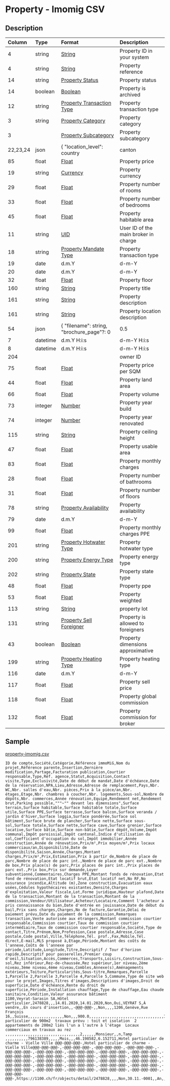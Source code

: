 # Property - Imomig CSV

## Description

| Column | Type | Format | Description |
| :--- | :--- | :--- | :--- |
| 4 | string | [String](https://en.wikipedia.org/wiki/String_(computer_science)) | Property ID in your system |
| 4 | string | [String](https://en.wikipedia.org/wiki/String_(computer_science)) | Property reference |
| 14 | string | [Property Status](../values/property_status_id.md) | Property status |
| 14 | boolean | [Boolean](https://en.wikipedia.org/wiki/Boolean_data_type) | Property is archived |
| 12 | string | [Property Transaction Type](../values/property_transaction_type_id.md) | Property transaction type |
| 3 | string | [Property Category](../values/property_category_id.md) | Property category |
| 3 |  | [Property Subcategory](../values/property_subcategory_id.md) | Property subcategory |
| 22,23,24 | json | { "location_level": country|canton|district|zone|city|quarter, "location_name": string, "zip": string, "line1": string, "line2": string, "line3": string, "environment_id": string, "altitude": string, "longitude": string, "latitude": string } | Property real location |
| 85 | float | [Float](https://en.wikipedia.org/wiki/Decimal) | Property price |
| 19 | string | [Currency](../values/currency_id.md) | Property currency |
| 29 | float | [Float](https://en.wikipedia.org/wiki/Decimal) | Property number of rooms |
| 33 | float | [Float](https://en.wikipedia.org/wiki/Decimal) | Property number of bedrooms |
| 45 | float | [Float](https://en.wikipedia.org/wiki/Decimal) | Property habitable area |
| 11 | string | [UID](https://en.wikipedia.org/wiki/Unique_identifier) | User ID of the main broker in charge |
| 18 | string | [Property Mandate Type](../values/property_mandate_type_id.md) | Property transaction type |
| 19 | date | d.m.Y | d-m-Y | Y-m-d | Property mandate start date |
| 20 | date | d.m.Y | d-m-Y | Y-m-d | Property mandate end date |
| 32 | float | [Float](https://en.wikipedia.org/wiki/Decimal) | Property floor |
| 160 | string | [String](https://en.wikipedia.org/wiki/String_(computer_science)) | Property title |
| 161 | string | [String](https://en.wikipedia.org/wiki/String_(computer_science)) | Property description |
| 161 | string | [String](https://en.wikipedia.org/wiki/String_(computer_science)) | Property location description |
| 54 | json | { "filename": string, "brochure_page"?: 0|0.5|1, "is_website"?: boolean, "is_portal"?: boolean, "is_plan"?: boolean } | Semicolon separated list of photos |
| 7 | datetime | d.m.Y H:i:s | d-m-Y H:i:s | Y-m-d H:i:s | Property creation date & time |
| 8 | datetime | d.m.Y H:i:s | d-m-Y H:i:s | Y-m-d H:i:s | Property update date & time |
| 204 |  |  | owner ID |
| 75 | float | [Float](https://en.wikipedia.org/wiki/Decimal) | Property price per SQM |
| 44 | float | [Float](https://en.wikipedia.org/wiki/Decimal) | Property land area |
| 66 | float | [Float](https://en.wikipedia.org/wiki/Decimal) | Property volume |
| 73 | integer | [Number](https://en.wikipedia.org/wiki/Integer) | Property year build |
| 74 | integer | [Number](https://en.wikipedia.org/wiki/Integer) | Property year renovated |
| 115 | string | [String](https://en.wikipedia.org/wiki/String_(computer_science)) | Property ceiling height |
| 47 | float | [Float](https://en.wikipedia.org/wiki/Decimal) | Property usable area |
| 83 | float | [Float](https://en.wikipedia.org/wiki/Decimal) | Property monthly charges |
| 28 | float | [Float](https://en.wikipedia.org/wiki/Decimal) | Property number of bathrooms |
| 31 | float | [Float](https://en.wikipedia.org/wiki/Decimal) | Property number of floors |
| 78 | string | [Property Availability](../values/property_availability_id.md) | Property availability |
| 79 | date | d.m.Y | d-m-Y | Y-m-d | Property availability date |
| 99 | float | [Float](https://en.wikipedia.org/wiki/Decimal) | Property monthly charges PPE |
| 201 | string | [Property Hotwater Type](../values/property_hotwater_type_id.md) | Property hotwater type |
| 200 | string | [Property Energy Type](../values/property_energy_type_id.md) | Property energy type |
| 202 | string | [Property State](../values/property_state_id.md) | Property state type |
| 48 | float | [Float](https://en.wikipedia.org/wiki/Decimal) | Property ppe |
| 53 | float | [Float](https://en.wikipedia.org/wiki/Decimal) | Property weighted |
| 113 | string | [String](https://en.wikipedia.org/wiki/String_(computer_science)) | property lot |
| 131 | string | [Property Sell Foreigner](../values/property_sell_foreigner_id.md) | Property is allowed to foreigners |
| 43 | boolean | [Boolean](https://en.wikipedia.org/wiki/Boolean_data_type) | Property dimensions approximative |
| 199 | string | [Property Heating Type](../values/property_heating_type_id.md) | Property heating type |
| 116 | date | d.m.Y | d-m-Y | Y-m-d | Property definitive sell update date |
| 117 | float | [Float](https://en.wikipedia.org/wiki/Decimal) | Property sell price |
| 118 | float | [Float](https://en.wikipedia.org/wiki/Decimal) | Property global commission |
| 132 | float | [Float](https://en.wikipedia.org/wiki/Decimal) | Property commission for broker |

## Sample

[property-imomig.csv](../samples/property-imomig.csv)
```
ID de compte,Société,Catégorie,Référence immoMiG,Nom du projet,Référence parente,Insertion,Dernière modification,Partage,Facturation publication,Courtier responsable,Type,Réf. agence,Statut,Acquisition,Contact visite,Type,Exclusivité,Date de début de mandat,Date d'échéance,Date de la réservation,NPA,Lieu,Adresse,Adresse de remplacement,Pays,Nbr. WC,Nbr. salles d'eau,Nbr. pièces,Prix à la pièce/an,Nbr. étages,Etage,Nbr. chambres à coucher,Nbr. logements,Sous-sol,Nombre de dépôts,Nbr. commerces,Année rénovation,Equipé,Rendement net,Rendement brut,Parking possible,"""~"" devant les dimensions",Surface terrain,Surface habitable,Surface habitable totale,Surface utile,Surface PPE,Surface terrasse,Surface balcon,Surface veranda / jardin d'hiver,Surface loggia,Surface pondérée,Surface sol bâtiment,Surface brute de plancher,Surface nette,Surface sous-sol,Surface totale,Surface nette,Surface cave,Surface grenier,Surface locative,Surface bâtie,Surface non-bâtie,Surface dépôt,Volume,Impôt communal,Impôt paroissial,Impôt cantonal,Indice d'utilisation du sol,Coefficient d'occupation du sol,Impôt immobilier,Année construction,Année de rénovation,Prix/m²,Prix moyen/m²,Prix locaux commerciaux/an,Disponibilité,Date de disponibilité,Saison,Année,Charges,Montant charges,Prix/m²,Prix,Estimation,Prix ​​à partir de,Nombre de place de parc,Nombre de place de parc int.,Nombre de place de parc ext.,Nombre de box,Prix place(s) de parc,Prix places de parc int.,Prix places de parc ext.,Prix box,Prix sur demande,Loyer subventionné,Commentaires,Charges PPE,Montant fonds de rénovation,Etat fond de rénovation,Etat locatif brut,Etat locatif net,No RF,No assurance incendie,Altitude (m),Zone construction,Evacuation eaux usées,Cédules hypothécaires existantes,Densité,Charges d'exploitation,Valeur fiscale,Lot,Forme juridique,Hauteur plafond,Date de la transaction,Montant de la transaction,Montant de la commission,Vendeur/Utilisateur,Acheteur/Locataire,Comment l'acheteur a pris connaissance du bien,Date d'entrée en jouissance,Date de début du bail,Prix sans charges,Charges,No de facture,Garantie,Délai de paiement prévu,Date du paiement de la commission,Remarques transaction,Vente autorisée aux étrangers,Montant commission courtier responsable,Commission courtier,Taux de commission courtier intermédiaire,Taux de commission courtier responsable,Société,Type de contact,Titre,Prénom,Nom,Profession,Case postale,Adresse,Case postale,Code postal,Ville,Téléphone,Tél. prof.,Fax,Mobile,Tél. direct,E-mail,MLS proposé à,Etage,Période,Montant des coûts de l'annexe,Coûts de l'annexe par période,Latitude,Longitude,Titre,Descriptif / Tour d'horizon rapide,Descriptif pour passerelles,Premier coup d'oeil,Situation,Accès,Commerces,Transports,Loisirs,Construction,Sous-sol,Rez inférieur,Rez-de-chaussée,Rez supérieur,1er niveau,2ème niveau,3ème niveau,4ème niveau,Combles,Annexe(s),Aménagements extérieurs,Toiture,Particularités,Sous-titre,Remarques,Parcelle 1,Parcelle 2,Parcelle 3,Parcelle 4,Parcelle 5,Commune,Type de site web pour le projet,Images,Titres d'images,Descriptions d'images,Droit de superficie,Date d'échéance,Rente du droit de superficie,Période,Installation chauffage,Type de chauffage,Eau chaude sanitaire,Condition,Valeur assurance bâtiment
1100,Veyrat-Sarasin SA,Hôtel particulier,2478828,,,14.01.2020,14.01.2020,Non,Oui,VEYRAT S,À vendre,,En cours d'insertion,,-@@@-@@@-,,Non,,,,1206,Genève,Rue François 16,,Suisse,,,,,,,,,,,,,,,,Non,,,900.0,,,,,,,,,,,,,,,,,,,,,,,,,,,,,,,,,Immédiatement,,,,,,,30000000.00,,,,,,,,,,,Non,Non,Hotel particulier de 900m2  travaux prévu : toit et isolation  2 appartements de 200m2 liés l'un a l'autre à l'étage  Locaux commerciaux en travaux au rez ,,,,,,,,,,,,,,,,,,,,,,,,,,,,,,,,,2,,,,,,Monsieur,,n,Tamp ,,,,,,,,,,796138389,,,,,Mois,,,46.198582,6.152711,Hotel particulier de charme - Vielle Ville @@@-@@@-@@@-,Hotel particulier de charme - Vielle Ville@@@-@@@-@@@-,-@@@-@@@-@@@-,-@@@-@@@-@@@-,-@@@-@@@-@@@-,-@@@-@@@-@@@-,-@@@-@@@-@@@-,-@@@-@@@-@@@-,-@@@-@@@-@@@-,-@@@-@@@-@@@-,-@@@-@@@-@@@-,-@@@-@@@-@@@-,-@@@-@@@-@@@-,-@@@-@@@-@@@-,-@@@-@@@-@@@-,-@@@-@@@-@@@-,-@@@-@@@-@@@-,-@@@-@@@-@@@-,-@@@-@@@-@@@-,-@@@-@@@-@@@-,-@@@-@@@-@@@-,-@@@-@@@-@@@-,-@@@-@@@-@@@-,-@@@-@@@-@@@-,-@@@-@@@-@@@-,-@@@-@@@-@@@-,-@@@-@@@-@@@-,-@@@-@@@-@@@-,-@@@-@@@-@@@-,-@@@-@@@-@@@-,-@@@-@@@-@@@-,https://1100.ch/fr/objects/detail/2478828,,,,Non,30.11.-0001,,An,,,,,
```
